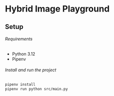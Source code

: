 # Hybrid Image Playground

## Setup

###### Requirements

* Python 3.12
* Pipenv

###### Install and run the project

```bash
pipenv install
pipenv run python src/main.py
```
